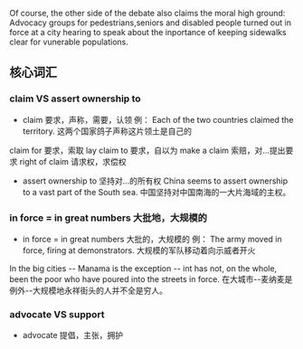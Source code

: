 Of course, the other side of the debate also claims the moral high ground: Advocacy groups for pedestrians,seniors and disabled people turned out in force at a city hearing to speak about the inportance of keeping sidewalks clear for vunerable populations.

## 核心词汇

### claim VS assert ownership to 
* claim 要求，声称，需要，认领
例： Each of the two countries claimed the territory. 
这两个国家鸽子声称这片领土是自己的

claim for 要求，索取
lay claim to 要求，自以为
make a claim 索赔，对...提出要求
right of claim 请求权，求偿权

* assert ownership to 坚持对...的所有权
China seems to assert ownership to a vast part of the South sea.
中国坚持对中国南海的一大片海域的主权。

### in force = in great numbers 大批地，大规模的
* in force = in great numbers 大批的，大规模的
例： The army moved in force, firing at demonstrators.
大规模的军队移动着向示威者开火

In the big cities -- Manama is the exception -- int has not, on the whole, been the poor who have poured into the streets in force.
在大城市--麦纳麦是例外--大规模地永祥街头的人并不全是穷人。

### advocate VS support
* advocate 提倡，主张，拥护

